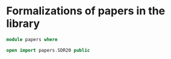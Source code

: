 # Formalizations of papers in the library

```agda
module papers where

open import papers.SDR20 public
```
